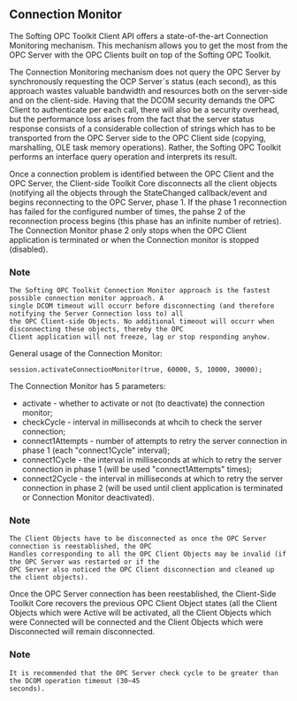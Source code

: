 ## **Connection Monitor**

The Softing OPC Toolkit Client API offers a state-of-the-art Connection Monitoring mechanism. This mechanism allows you to get the most from the OPC Server with the OPC Clients built on top of the Softing OPC Toolkit.

The Connection Monitoring mechanism does not query the OPC Server by synchronously requesting the OCP Server`s status (each second), as this approach wastes valuable bandwidth and resources both on the server-side and on the client-side. Having that the DCOM security demands the OPC Client to authenticate per each call, there will also be a security overhead, but the performance loss arises from the fact that the server status response consists of a considerable collection of strings which has to be transported from the OPC Server side to the OPC Client side (copying, marshalling, OLE task memory operations). Rather, the Softing OPC Toolkit performs an interface query operation and interprets its result.

Once a connection problem is identified between the OPC Client and the OPC Server, the Client-side Toolkit Core disconnects all the client objects (notifying all the objects through the StateChanged callback/event and begins reconnecting to the OPC Server, phase 1. If the phase 1 reconnection has failed for the configured number of times, the pahse 2 of the reconnection process begins (this phase has an infinite number of retries). The Connection Monitor phase 2 only stops when the OPC Client application is terminated or when the Connection monitor is stopped (disabled).

### Note
```
The Softing OPC Toolkit Connection Monitor approach is the fastest possible connection monitor approach. A 
single DCOM timeout will occurr before disconnecting (and therefore notifying the Server Connection loss to) all 
the OPC Client-side Objects. No additional timeout will occurr when disconnecting these objects, thereby the OPC 
Client application will not freeze, lag or stop responding anyhow.
```

General usage of the Connection Monitor:
```
session.activateConnectionMonitor(true, 60000, 5, 10000, 30000);
```

The Connection Monitor has 5 parameters:

-   activate - whether to activate or not (to deactivate) the connection monitor;
-   checkCycle - interval in milliseconds at whcih to check the server connection;
-   connect1Attempts - number of attempts to retry the server connection in phase 1 (each "connect1Cycle" interval);
-   connect1Cycle - the interval in milliseconds at which to retry the server connection in phase 1 (will be used "connect1Attempts" times);
-   connect2Cycle - the interval in milliseconds at which to retry the server connection in phase 2 (will be used until client application is terminated or Connection Monitor deactivated).
### Note
```
The Client Objects have to be disconnected as once the OPC Server connection is reestablished, the OPC 
Handles corresponding to all the OPC Client Objects may be invalid (if the OPC Server was restarted or if the 
OPC Server also noticed the OPC Client disconnection and cleaned up the client objects).
```
Once the OPC Server connection has been reestablished, the Client-Side Toolkit Core recovers the previous OPC Client Object states (all the Client Objects which were Active will be activated, all the Client Objects which were Connected will be connected and the Client Objects which were Disconnected will remain disconnected.
### Note
```
It is recommended that the OPC Server check cycle to be greater than the DCOM operation timeout (30~45 
seconds).
```
